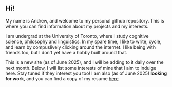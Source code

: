 ## Hi! #

My name is Andrew, and welcome to my personal github repository. This is where you can find information about my projects and my interests. 

I am undergrad at the University of Toronto, where I study cognitive science, philosophy and linguistics. In my spare time, I like to write, cycle, and learn by compuslively clicking around the internet. I like being with friends too, but I don't yet have a hobby built around that. 

This is a new site (as of June 2025), and I will be adding to it daily over the next month. Below, I will list some interests of mine that I aim to indulge here. Stay tuned if they interest you too! I am also (as of June 2025) **looking for work**, and you can find a copy of my resume [here](url)

